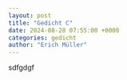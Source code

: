 ```yaml
---
layout: post
title: "Gedicht C"
date: 2024-08-28 07:55:00 +0000
categories: gedicht
author: "Erich Müller"
---
```


sdfgdgf
